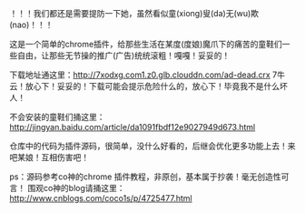 ！！！我们都还是需要提防一下她，虽然看似童(xiong)叟(da)无(wu)欺(nao)！！！

这是一个简单的chrome插件，给那些生活在某度(度娘)魔爪下的痛苦的童鞋们一些自由，让那些无节操的推广(广告)统统滚粗！嘎嘎！妥妥的！

下载地址通这里：http://7xodxg.com1.z0.glb.clouddn.com/ad-dead.crx  7牛云！放心下！妥妥的！下载可能会提示危险什么的，放心下！毕竟我不是什么坏人！

不会安装的童鞋们捅这里：http://jingyan.baidu.com/article/da1091fbdf12e9027949d673.html



仓库中的代码为插件源码，很简单，没什么好看的，后继会优化更多功能上去！来吧某娘！互相伤害吧！

ps：源码参考co神的chrome 插件教程，非原创，基本属于抄袭！毫无创造性可言！
围观co神的blog请捅这里：http://www.cnblogs.com/coco1s/p/4725477.html

